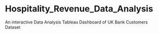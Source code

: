 # Hospitality_Revenue_Data_Analysis
An interactive Data Analysis Tableau Dashboard of UK Bank Customers Dataset
